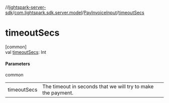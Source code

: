 //[lightspark-server-sdk](../../../index.md)/[com.lightspark.sdk.server.model](../index.md)/[PayInvoiceInput](index.md)/[timeoutSecs](timeout-secs.md)

# timeoutSecs

[common]\
val [timeoutSecs](timeout-secs.md): Int

#### Parameters

common

| | |
|---|---|
| timeoutSecs | The timeout in seconds that we will try to make the payment. |
